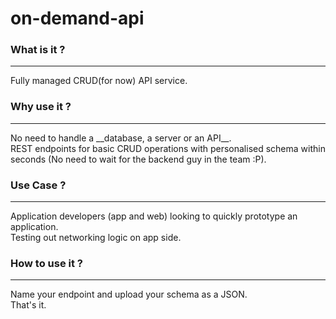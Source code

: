 # on-demand-api

### What is it ?
<hr>
Fully managed CRUD(for now) API service. 

### Why use it ?
<hr>
No need to handle a __database, a server or an API__. <br>
REST endpoints for basic CRUD operations with personalised schema within seconds (No need to wait for the backend guy in the team :P). 

### Use Case ?
<hr>
Application developers (app and web) looking to quickly prototype an application. <br>
Testing out networking logic on app side. 

### How to use it ?
<hr>
Name your endpoint and upload your schema as a JSON. <br>
That's it. 

